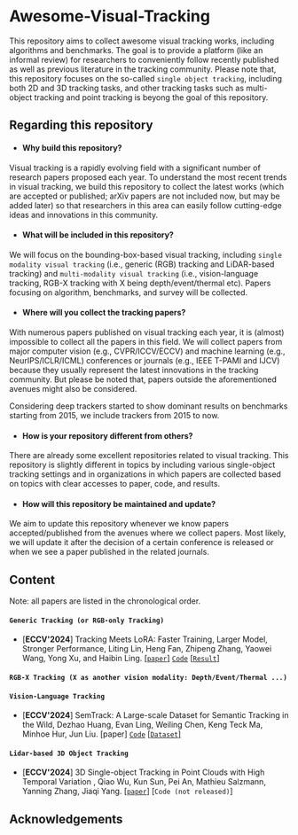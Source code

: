 # Awesome-Visual-Tracking
This repository aims to collect awesome visual tracking works, including algorithms and benchmarks. The goal is to provide a platform (like an informal review) for researchers to conveniently follow recently published as well as previous literature in the tracking community. Please note that, this repository focuses on the so-called `single object tracking`, including both 2D and 3D tracking tasks, and other tracking tasks such as multi-object tracking and point tracking is beyong the goal of this repository.


## Regarding this repository

* #### Why build this repository?
  
Visual tracking is a rapidly evolving field with a significant number of research papers proposed each year. To understand the most recent trends in visual tracking, we build this repository to collect the latest works (which are accepted or published; arXiv papers are not included now, but may be added later) so that researchers in this area can easily follow cutting-edge ideas and innovations in this community. 

* #### What will be included in this repository?

We will focus on the bounding-box-based visual tracking, including `single modality visual tracking` (i.e., generic (RGB) tracking and LiDAR-based tracking) and `multi-modality visual tracking` (i.e., vision-language tracking, RGB-X tracking with X being depth/event/thermal etc). Papers focusing on algorithm, benchmarks, and survey will be collected.

* #### Where will you collect the tracking papers?

With numerous papers published on visual tracking each year, it is (almost) impossible to collect all the papers in this field. We will collect papers from major computer vision (e.g., CVPR/ICCV/ECCV) and machine learning (e.g., NeurIPS/ICLR/ICML) conferences or journals (e.g., IEEE T-PAMI and IJCV) because they usually represent the latest innovations in the tracking community. But please be noted that, papers outside the aforementioned avenues might also be considered.

Considering deep trackers started to show dominant results on benchmarks starting from 2015, we include trackers from 2015 to now.

* #### How is your repository different from others?

There are already some excellent repositories related to visual tracking. This repository is slightly different in topics by including various single-object tracking settings and in organizations in which papers are collected based on topics with clear accesses to paper, code, and results.

* #### How will this repository be maintained and update?

We aim to update this repository whenever we know papers accepted/published from the avenues where we collect papers. Most likely, we will update it after the decision of a certain conference is released or when we see a paper published in the related journals.

## Content
Note: all papers are listed in the chronological order.

#### `Generic Tracking (or RGB-only Tracking)`
* [**ECCV'2024**] Tracking Meets LoRA: Faster Training, Larger Model, Stronger Performance, Liting Lin, Heng Fan, Zhipeng Zhang, Yaowei Wang, Yong Xu, and Haibin Ling. [[`paper`]](https://arxiv.org/abs/2403.05231) [`Code`](https://github.com/LitingLin/LoRAT) [[`Result`]](https://drive.google.com/drive/folders/1zWlWfpWwBoomaRFNt7rTJlr6UsxfYU1T)

#### `RGB-X Tracking (X as another vision modality: Depth/Event/Thermal ...)`

#### `Vision-Language Tracking`
* [**ECCV'2024**] SemTrack: A Large-scale Dataset for Semantic Tracking in the Wild, Dezhao Huang, Evan Ling, Weiling Chen, Keng Teck Ma, Minhoe Hur, Jun Liu. [paper] [`Code`](https://github.com/sutdcv/SemTrack/tree/eval) [[`Dataset`]](https://github.com/sutdcv/SemTrack?tab=readme-ov-file)

#### `Lidar-based 3D Object Tracking`
* [**ECCV'2024**] 3D Single-object Tracking in Point Clouds with High Temporal Variation
, Qiao Wu, Kun Sun, Pei An, Mathieu Salzmann, Yanning Zhang, Jiaqi Yang. [[`paper`]](https://arxiv.org/pdf/2408.02049) [`Code (not released)`]

## Acknowledgements

